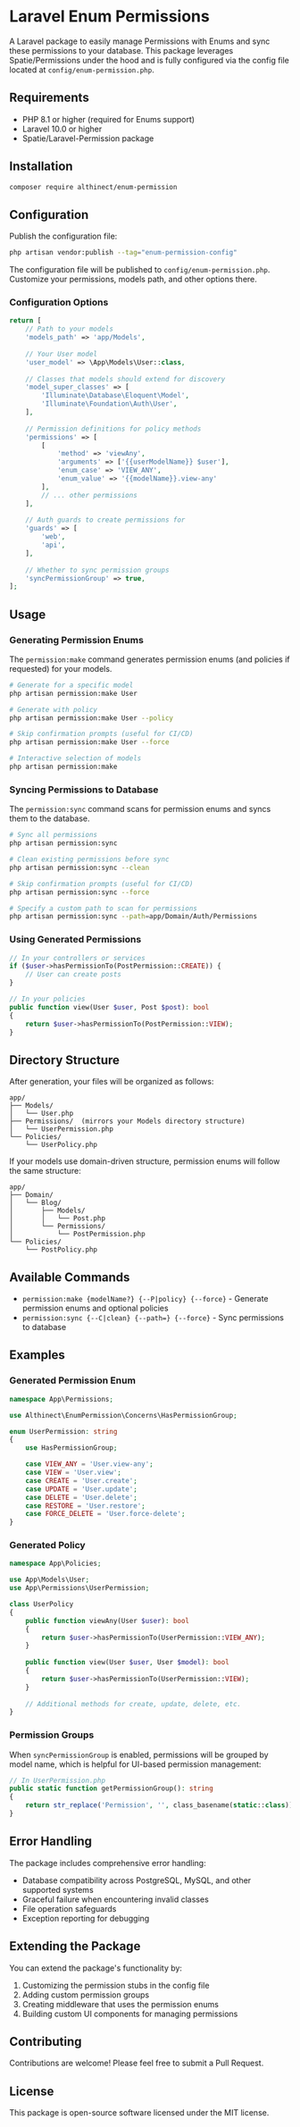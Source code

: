 # Laravel Enum Permissions

A Laravel package to easily manage Permissions with Enums and sync these permissions to your database. This package leverages Spatie/Permissions under the hood and is fully configured via the config file located at `config/enum-permission.php`.

## Requirements

- PHP 8.1 or higher (required for Enums support)
- Laravel 10.0 or higher
- Spatie/Laravel-Permission package

## Installation

```bash
composer require althinect/enum-permission
```

## Configuration

Publish the configuration file:
```bash
php artisan vendor:publish --tag="enum-permission-config"
```

The configuration file will be published to `config/enum-permission.php`. Customize your permissions, models path, and other options there.

### Configuration Options

```php
return [
    // Path to your models
    'models_path' => 'app/Models',
    
    // Your User model
    'user_model' => \App\Models\User::class,
    
    // Classes that models should extend for discovery
    'model_super_classes' => [
        'Illuminate\Database\Eloquent\Model',
        'Illuminate\Foundation\Auth\User',
    ],
    
    // Permission definitions for policy methods
    'permissions' => [
        [
            'method' => 'viewAny',
            'arguments' => ['{{userModelName}} $user'],
            'enum_case' => 'VIEW_ANY',
            'enum_value' => '{{modelName}}.view-any'
        ],
        // ... other permissions
    ],
    
    // Auth guards to create permissions for
    'guards' => [
        'web',
        'api',
    ],
    
    // Whether to sync permission groups
    'syncPermissionGroup' => true,
];
```

## Usage

### Generating Permission Enums

The `permission:make` command generates permission enums (and policies if requested) for your models.

```bash
# Generate for a specific model
php artisan permission:make User

# Generate with policy
php artisan permission:make User --policy

# Skip confirmation prompts (useful for CI/CD)
php artisan permission:make User --force

# Interactive selection of models
php artisan permission:make
```

### Syncing Permissions to Database

The `permission:sync` command scans for permission enums and syncs them to the database.

```bash
# Sync all permissions
php artisan permission:sync

# Clean existing permissions before sync
php artisan permission:sync --clean

# Skip confirmation prompts (useful for CI/CD)
php artisan permission:sync --force

# Specify a custom path to scan for permissions
php artisan permission:sync --path=app/Domain/Auth/Permissions
```

### Using Generated Permissions

```php
// In your controllers or services
if ($user->hasPermissionTo(PostPermission::CREATE)) {
    // User can create posts
}

// In your policies
public function view(User $user, Post $post): bool
{
    return $user->hasPermissionTo(PostPermission::VIEW);
}
```

## Directory Structure

After generation, your files will be organized as follows:

```
app/
├── Models/
│   └── User.php
├── Permissions/  (mirrors your Models directory structure)
│   └── UserPermission.php
└── Policies/
    └── UserPolicy.php
```

If your models use domain-driven structure, permission enums will follow the same structure:

```
app/
├── Domain/
│   └── Blog/
│       ├── Models/
│       │   └── Post.php
│       └── Permissions/
│           └── PostPermission.php
└── Policies/
    └── PostPolicy.php
```

## Available Commands

- `permission:make {modelName?} {--P|policy} {--force}` - Generate permission enums and optional policies
- `permission:sync {--C|clean} {--path=} {--force}` - Sync permissions to database

## Examples

### Generated Permission Enum

```php
namespace App\Permissions;

use Althinect\EnumPermission\Concerns\HasPermissionGroup;

enum UserPermission: string
{
    use HasPermissionGroup;

    case VIEW_ANY = 'User.view-any';
    case VIEW = 'User.view';
    case CREATE = 'User.create';
    case UPDATE = 'User.update';
    case DELETE = 'User.delete';
    case RESTORE = 'User.restore';
    case FORCE_DELETE = 'User.force-delete';
}
```

### Generated Policy

```php
namespace App\Policies;

use App\Models\User;
use App\Permissions\UserPermission;

class UserPolicy
{
    public function viewAny(User $user): bool
    {
        return $user->hasPermissionTo(UserPermission::VIEW_ANY);
    }
    
    public function view(User $user, User $model): bool
    {
        return $user->hasPermissionTo(UserPermission::VIEW);
    }
    
    // Additional methods for create, update, delete, etc.
}
```

### Permission Groups

When `syncPermissionGroup` is enabled, permissions will be grouped by model name, which is helpful for UI-based permission management:

```php
// In UserPermission.php
public static function getPermissionGroup(): string
{
    return str_replace('Permission', '', class_basename(static::class)); // Returns "User"
}
```

## Error Handling

The package includes comprehensive error handling:

- Database compatibility across PostgreSQL, MySQL, and other supported systems
- Graceful failure when encountering invalid classes
- File operation safeguards
- Exception reporting for debugging

## Extending the Package

You can extend the package's functionality by:

1. Customizing the permission stubs in the config file
2. Adding custom permission groups
3. Creating middleware that uses the permission enums
4. Building custom UI components for managing permissions

## Contributing

Contributions are welcome! Please feel free to submit a Pull Request.

## License

This package is open-source software licensed under the MIT license.

